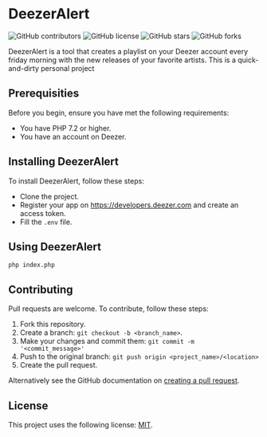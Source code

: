 # DeezerAlert

![GitHub contributors](https://img.shields.io/github/contributors/thomasfagot/DeezerAlert)
![GitHub license](https://img.shields.io/github/license/thomasfagot/DeezerAlert)
![GitHub stars](https://img.shields.io/github/stars/thomasfagot/DeezerAlert?style=social)
![GitHub forks](https://img.shields.io/github/forks/thomasfagot/DeezerAlert?style=social)

DeezerAlert is a tool that creates a playlist on your Deezer account every friday morning with the new releases of your favorite artists.
This is a quick-and-dirty personal project 

## Prerequisities

Before you begin, ensure you have met the following requirements:
* You have PHP 7.2 or higher.
* You have an account on Deezer.

## Installing DeezerAlert

To install DeezerAlert, follow these steps:
* Clone the project.
* Register your app on https://developers.deezer.com and create an access token.
* Fill the `.env` file.

## Using DeezerAlert

```
php index.php
```

## Contributing

Pull requests are welcome. To contribute, follow these steps:

1. Fork this repository.
2. Create a branch: `git checkout -b <branch_name>`. 
3. Make your changes and commit them: `git commit -m '<commit_message>'`
4. Push to the original branch: `git push origin <project_name>/<location>`
5. Create the pull request.

Alternatively see the GitHub documentation on [creating a pull request](https://help.github.com/en/github/collaborating-with-issues-and-pull-requests/creating-a-pull-request).

## License 

This project uses the following license: [MIT](LICENSE).
